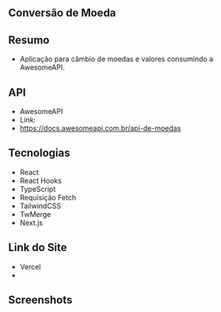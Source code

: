 ## Conversão de Moeda

## Resumo 

 - Aplicação para câmbio de moedas e valores consumindo a AwesomeAPI.

## API

 - AwesomeAPI
 - Link:
  - https://docs.awesomeapi.com.br/api-de-moedas

## Tecnologias 

 - React
  - React Hooks
 - TypeScript
  - Requisição Fetch
 - TailwindCSS
  - TwMerge
 - Next.js

## Link do Site

 - Vercel
  - 

## Screenshots
